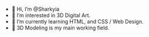 - 👋 Hi, I’m @Sharkyia
- 👀 I’m interested in 3D Digital Art.
- 🌱 I’m currently learning HTML, and CSS / Web Design.
- 💞 3D Modeling is my main working field.

<!---
Sharkyia/Sharkyia is a ✨ special ✨ repository because its `README.md` (this file) appears on your GitHub profile.
You can click the Preview link to take a look at your changes.
--->
